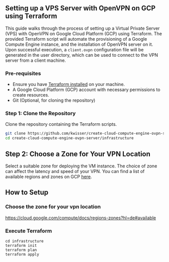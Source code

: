 ## Setting up a VPS Server with OpenVPN on GCP using Terraform

This guide walks through the process of setting up a Virtual Private Server (VPS) with OpenVPN on Google Cloud Platform (GCP) using Terraform. The provided Terraform script will automate the provisioning of a Google Compute Engine instance, and the installation of OpenVPN server on it. Upon successful execution, a `client.ovpn` configuration file will be generated in the user directory, which can be used to connect to the VPN server from a client machine.

### Pre-requisites

- Ensure you have [Terraform installed](https://www.terraform.io/downloads.html) on your machine.
- A Google Cloud Platform (GCP) account with necessary permissions to create resources.
- Git (Optional, for cloning the repository)

### Step 1: Clone the Repository

Clone the repository containing the Terraform scripts.

```bash
git clone https://github.com/kwisser/create-cloud-compute-engine-ovpn-server
cd create-cloud-compute-engine-ovpn-server/infrastructure
```

## Step 2: Choose a Zone for Your VPN Location

Select a suitable zone for deploying the VM instance. The choice of zone can affect the latency and speed of your VPN. You can find a list of available regions and zones on GCP [here](https://cloud.google.com/compute/docs/regions-zones?hl=de#available).


## How to Setup

### Choose the zone for your vpn location

<https://cloud.google.com/compute/docs/regions-zones?hl=de#available>

### Execute Terraform

`cd infrastructure` \
`terraform init` \
`terraform plan` \
`terraform apply`
